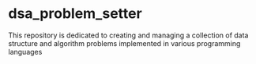 # dsa_problem_setter
This repository is dedicated to creating and managing a collection of data structure and algorithm problems implemented in various programming languages
